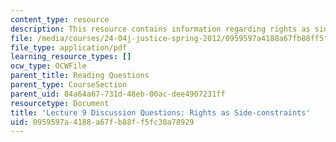 ```yaml
---
content_type: resource
description: This resource contains information regarding rights as side-constraints.
file: /media/courses/24-04j-justice-spring-2012/0959597a4188a67fb88ff5fc30a78929_MIT24_04JS12_disc09.pdf
file_type: application/pdf
learning_resource_types: []
ocw_type: OCWFile
parent_title: Reading Questions
parent_type: CourseSection
parent_uid: 84a64a67-731d-48eb-00ac-dee4907231ff
resourcetype: Document
title: 'Lecture 9 Discussion Questions: Rights as Side-constraints'
uid: 0959597a-4188-a67f-b88f-f5fc30a78929
---
```

